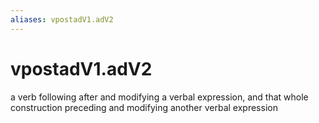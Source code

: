 ```yaml
---
aliases: vpostadV1.adV2
---
```

# vpostadV1.adV2

a verb following after and modifying a verbal expression, and that whole construction preceding and modifying another verbal expression